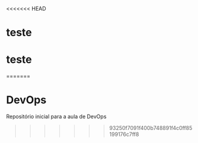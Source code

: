 <<<<<<< HEAD
# teste
# teste
=======
# DevOps
Repositório inicial para a aula de DevOps
>>>>>>> 93250f7091f400b748891f4c0ff85199176c7ff8
